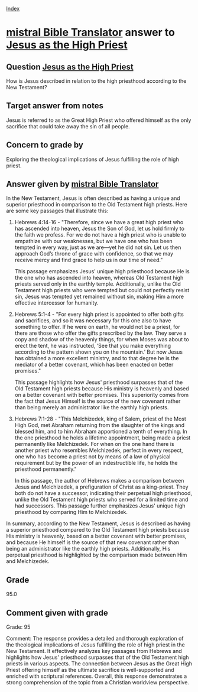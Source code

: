 
[Index](../../index.md)
# [mistral Bible Translator](../../answering_models/mistral_Bible_Translator.md) answer to [Jesus as the High Priest](../../questions/Jesus_as_the_High_Priest.md)

## Question [Jesus as the High Priest](../../questions/Jesus_as_the_High_Priest.md)
How is Jesus described in relation to the high priesthood according to the New Testament?

## Target answer from notes
Jesus is referred to as the Great High Priest who offered himself as the only sacrifice that could take away the sin of all people.

## Concern to grade by
Exploring the theological implications of Jesus fulfilling the role of high priest.

## Answer given by [mistral Bible Translator](../../answering_models/mistral_Bible_Translator.md)
 In the New Testament, Jesus is often described as having a unique and superior priesthood in comparison to the Old Testament high priests. Here are some key passages that illustrate this:

1. Hebrews 4:14-16 - "Therefore, since we have a great high priest who has ascended into heaven, Jesus the Son of God, let us hold firmly to the faith we profess. For we do not have a high priest who is unable to empathize with our weaknesses, but we have one who has been tempted in every way, just as we are—yet he did not sin. Let us then approach God’s throne of grace with confidence, so that we may receive mercy and find grace to help us in our time of need."

   This passage emphasizes Jesus' unique high priesthood because He is the one who has ascended into heaven, whereas Old Testament high priests served only in the earthly temple. Additionally, unlike the Old Testament high priests who were tempted but could not perfectly resist sin, Jesus was tempted yet remained without sin, making Him a more effective intercessor for humanity.

2. Hebrews 5:1-4 - "For every high priest is appointed to offer both gifts and sacrifices, and so it was necessary for this one also to have something to offer. If he were on earth, he would not be a priest, for there are those who offer the gifts prescribed by the law. They serve a copy and shadow of the heavenly things, for when Moses was about to erect the tent, he was instructed, ‘See that you make everything according to the pattern shown you on the mountain.’ But now Jesus has obtained a more excellent ministry, and to that degree he is the mediator of a better covenant, which has been enacted on better promises."

   This passage highlights how Jesus' priesthood surpasses that of the Old Testament high priests because His ministry is heavenly and based on a better covenant with better promises. This superiority comes from the fact that Jesus Himself is the source of the new covenant rather than being merely an administrator like the earthly high priests.

3. Hebrews 7:1-28 - "This Melchizedek, king of Salem, priest of the Most High God, met Abraham returning from the slaughter of the kings and blessed him, and to him Abraham apportioned a tenth of everything. In the one priesthood he holds a lifetime appointment, being made a priest permanently like Melchizedek. For when on the one hand there is another priest who resembles Melchizedek, perfect in every respect, one who has become a priest not by means of a law of physical requirement but by the power of an indestructible life, he holds the priesthood permanently."

   In this passage, the author of Hebrews makes a comparison between Jesus and Melchizedek, a prefiguration of Christ as a king-priest. They both do not have a successor, indicating their perpetual high priesthood, unlike the Old Testament high priests who served for a limited time and had successors. This passage further emphasizes Jesus' unique high priesthood by comparing Him to Melchizedek.

In summary, according to the New Testament, Jesus is described as having a superior priesthood compared to the Old Testament high priests because His ministry is heavenly, based on a better covenant with better promises, and because He himself is the source of that new covenant rather than being an administrator like the earthly high priests. Additionally, His perpetual priesthood is highlighted by the comparison made between Him and Melchizedek.

## Grade
95.0

## Comment given with grade
Grade: 95

Comment: The response provides a detailed and thorough exploration of the theological implications of Jesus fulfilling the role of high priest in the New Testament. It effectively analyzes key passages from Hebrews and highlights how Jesus' priesthood surpasses that of the Old Testament high priests in various aspects. The connection between Jesus as the Great High Priest offering himself as the ultimate sacrifice is well-supported and enriched with scriptural references. Overall, this response demonstrates a strong comprehension of the topic from a Christian worldview perspective.
